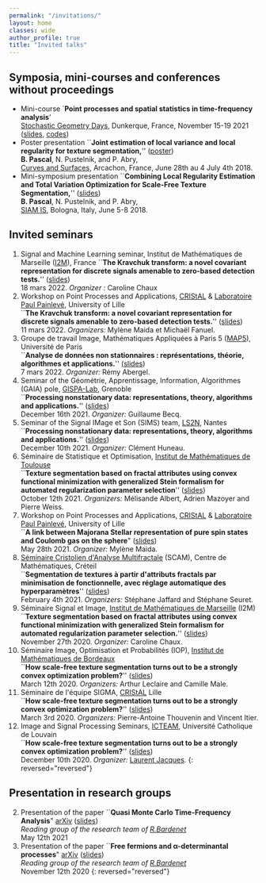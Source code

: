 ```yaml
---
permalink: "/invitations/"
layout: home
classes: wide
author_profile: true
title: "Invited talks"
---
```


## Symposia, mini-courses and conferences without proceedings

* Mini-course `**Point processes and spatial statistics in time-frequency analysis**'  
[Stochastic Geometry Days](https://www.mathconf.org/sgd2021), Dunkerque, France, November 15-19 2021
([slides](../assets/pdfs/SP-and-GAF_B-Pascal.pdf), [codes](https://github.com/bpascal-fr/GeoSto-PP-for-TF))
* Poster presentation ``**Joint estimation of local variance and local regularity for texture segmentation,**'' ([poster](../assets/pdfs/CS18.pdf))  
**B. Pascal**, N. Pustelnik, and P. Abry,  
 [Curves and Surfaces](https://cs2018.sciencesconf.org/), Arcachon, France, June 28th au 4 July 4th 2018.
* Mini-symposium presentation ``**Combining Local Regularity Estimation and Total Variation Optimization for Scale-Free Texture Segmentation,**'' ([slides](../assets/pdfs/siam2018.pdf))  
**B. Pascal**, N. Pustelnik, and P. Abry,  
[SIAM IS](https://www.siam-is18.dm.unibo.it/), Bologna, Italy, June 5-8 2018.

## Invited seminars

1. Signal and Machine Learning seminar, Institut de Mathématiques de Marseille ([I2M](https://www.i2m.univ-amu.fr/)), France
``**The Kravchuk transform: a novel covariant representation for discrete signals amenable to zero-based detection tests.**'' ([slides](../assets/pdfs/I2M22.pdf))  
18 mars 2022.  *Organizer :* Caroline Chaux
1. Workshop on Point Processes and Applications, [CRIStAL](https://www.cristal.univ-lille.fr/spip.php?page=rubrique&id_rubrique=1) & [Laboratoire Paul Painlevé](https://math.univ-lille.fr/), University of Lille  
``**The Kravchuk transform: a novel covariant representation for discrete signals amenable to zero-based detection tests.**'' ([slides](../assets/pdfs/gt-kravchuk.pdf))  
11 mars 2022. *Organizers:* Mylène Maida et Michaël Fanuel.
1. Groupe de travail Image, Mathématiques Appliquées à Paris 5 ([MAP5](https://map5.mi.parisdescartes.fr/)), Université de Paris  
``**Analyse de données non stationnaires : représentations, théorie, algorithmes et applications.**'' ([slides](../assets/pdfs/MAP522.pdf))  
7 mars 2022. *Organizer:* Rémy Abergel.
1. Seminar of the Géométrie, Apprentissage, Information, Algorithmes (GAIA) pole, [GISPA-Lab](http://www.gipsa-lab.fr/), Grenoble  
``**Processing nonstationary data: representations, theory, algorithms and applications.**'' ([slides](../assets/pdfs/Grenoble21.pdf))  
December 16th 2021. *Organizer:* Guillaume Becq.
8. Seminar of the Signal IMage et Son (SIMS) team, [LS2N](https://www.ls2n.fr/), Nantes  
``**Processing nonstationary data: representations, theory, algorithms and applications.**'' ([slides](../assets/pdfs/Nantes21.pdf))  
December 10th 2021. *Organizer:* Clément Huneau.
1. Séminaire de Statistique et Optimisation, [Institut de Mathématiques de Toulouse](https://www.math.univ-toulouse.fr/)  
``**Texture segmentation based on fractal attributes using convex functional minimization with generalized Stein formalism for automated regularization parameter selection**'' ([slides](../assets/pdfs/Toulouse21.pdf))  
October 12th 2021. *Organizers:* Mélisande Albert, Adrien Mazoyer and Pierre Weiss.
1. Workshop on Point Processes and Applications, [CRIStAL](https://www.cristal.univ-lille.fr/spip.php?page=rubrique&id_rubrique=1) & [Laboratoire Paul Painlevé](https://math.univ-lille.fr/), University of Lille  
``**A link between Majorana Stellar representation of pure spin states and Coulomb gas on the sphere**"  ([slides](../assets/pdfs/gt-pp.pdf))  
May 28th 2021. *Organizer:* Mylène Maida.
1. [Séminaire Cristolien d'Analyse Multifractale](https://sites.math.u-pem.fr/scam/) (SCAM), Centre de Mathématiques, Créteil  
``**Segmentation de textures à partir d'attributs fractals par minimisation de fonctionnelle, avec réglage automatique des hyperparamètres**'' ([slides](../assets/pdfs/SCAM21.pdf))  
February 4th 2021. *Organizers:* Stéphane Jaffard and Stéphane Seuret.
4. Séminaire Signal et Image, [Institut de Mathématiques de Marseille](https://www.i2m.univ-amu.fr/) (I2M)  
``**Texture segmentation based on fractal attributes using convex functional minimization with generalized Stein formalism for automated regularization parameter selection.**'' ([slides](../assets/pdfs/Marseille20.pdf))  
November 27th 2020. *Organizer:* Caroline Chaux.
3. Séminaire Image, Optimisation et Probabilités (IOP), [Institut de Mathématiques de Bordeaux](https://www.math.u-bordeaux.fr/imb/spip.php)  
``**How scale-free texture segmentation turns out to be a strongly convex optimization problem?**'' ([slides](../assets/pdfs/IMB20.pdf))  
March 12th 2020. *Organizers:* Arthur Leclaire and Camille Male.
1. Séminaire de l'équipe SIGMA, [CRIStAL](https://www.cristal.univ-lille.fr/spip.php?page=rubrique&id_rubrique=1) Lille  
``**How scale-free texture segmentation turns out to be a strongly convex optimization problem?**'' ([slides](../assets/pdfs/CRISTAL20.pdf))  
March 3rd 2020. *Organizers:* Pierre-Antoine Thouvenin and Vincent Itier.
1. Image and Signal Processing Seminars, [ICTEAM](https://uclouvain.be/en/research-institutes/icteam), Université Catholique de Louvain  
``**How scale-free texture segmentation turns out to be a strongly convex optimization problem?**'' ([slides](../assets/pdfs/UCL2019.pdf))  
December 10th 2020. *Organizer:* [Laurent Jacques](https://laurentjacques.gitlab.io/).
{: reversed="reversed"}

## Presentation in research groups

2. Presentation of the paper ``**Quasi Monte Carlo Time-Frequency Analysis**" [arXiv](https://arxiv.org/pdf/2011.02025.pdf) ([slides](../assets/pdfs/Avron_qMCTF.pdf))  
*Reading group of the research team of [R.Bardenet](http://rbardenet.github.io/)*  
May 12th 2021
1. Presentation of the paper ``**Free fermions and α-determinantal processes**" [arXiv](https://arxiv.org/pdf/1811.11556.pdf) ([slides](../assets/pdfs/FreeFermions_BPascal.pdf))  
*Reading group of the research team of [R.Bardenet](http://rbardenet.github.io/)*  
November 12th 2020
{: reversed="reversed"}